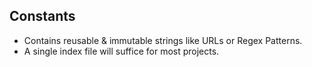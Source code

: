 ## Constants

- Contains reusable & immutable strings like URLs or Regex Patterns.
- A single index file will suffice for most projects.